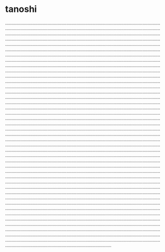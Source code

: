 # tanoshi
.............................................................................................................................................................................................................................................................................................................................................................................................................................................................................................................................................................................................................................................................................................................................................................................................................................................................................................................................................................................................................................................................................................................................................................................................................................................................................................................................................................................................................................................................................................................................................................................................................................................................................................................................................................................................................................................................................................................................................................................................................................................................................................................................................................................................................................................................................................................................................................................................................................................................................................................................................................................................................................................................................................................................................................................................................................................................................................................................................................................................................................................................................................................................................................................................................................................................................................................................................................................................................................................................................................................................................................................................................................................................................................................................................................................................................................................................................................................................................................................................................................................................................................................................................................................................................................................................................................................................................................................................................................................................................................................................................................................................................................................................................................................................................................................................................................................................................................................................................................................................................................................................................................................................................................................................................................................................................................................................................................................................................................................................................................................